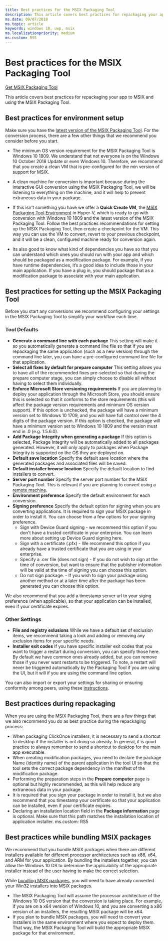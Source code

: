 ```yaml
---
title: Best practices for the MSIX Packaging Tool
description: This article covers best practices for repackaging your app to MSIX and using the MSIX Packaging Tool.
ms.date: 09/07/2018
ms.topic: article
keywords: windows 10, uwp, msix
ms.localizationpriority: medium
ms.custom: RS5
---
```


# Best practices for the MSIX Packaging Tool

<div class="nextstepaction"><p><a class="x-hidden-focus" href="https://www.microsoft.com/en-us/p/msix-packaging-tool/9n5lw3jbcxkf" data-linktype="external">Get MSIX Packaging Tool</a></p></div>

This article covers best practices for repackaging your app to MSIX and using the MSIX Packaging Tool.

## Best practices for environment setup
 
Make sure you have the [latest version of the MSIX Packaging Tool](mpt-overview.md#latest-public-version---1201910180). For the conversion process, there are a few other things that we recommend you consider before you start.

- The minimum OS version requirement for the MSIX Packaging Tool is Windows 10 1809. We understand that not everyone is on the Windows 10 October 2018 Update or even Windows 10. Therefore, we recommend that you create a clean VM that is pre-configured for the min version of support for MSIX. 

- A clean machine for conversion is important because during the interactive GUI conversion using the MSIX Packaging Tool, we will be listening to everything on the machine, and it will help to prevent extraneous data in your package. 

- If this isn't something you have we offer a **Quick Create VM**, the [MSIX Packaging Tool Environment](quick-create-vm.md) in Hyper-V, which is ready to go with conversion with Windows 10 1809 and the latest version of the MSIX Packaging Tool. Follow the best practices recommendations for setting up the MSIX Packaging Tool, then create a checkpoint for the VM. This way you can use the VM to convert, revert to your previous checkpoint, and it will be a clean, configured machine ready for conversion again.

- Its also good to know what kind of dependencies you have so that you can understand which ones you should run with your app and which should be packaged as a modification package. For example, if you have runtime dependencies, it’s a good idea to include those in your main application. If you have a plug in, you should package that as a modification package to associate with your main application. 

## Best practices for setting up the MSIX Packaging Tool

Before you start any conversions we recommend configuring your settings in the MSIX Packaging Tool to simplify your workflow each time. 

### Tool Defaults
- **Generate a command line with each package** This setting will make it so you automatically generate a command line file so that if you are repackaging the same application (such as a new version) through the command line later, you can have a pre-configured command line file for that application. 
- **Select all fixes by default for prepare computer** This setting allows you to have all of the recommended fixes pre-selected so that during the prepare computer stage, you can simply choose to disable all without having to select them individually.
- **Enforce Microsoft Store versioning requirements** If you are planning to deploy your application through the Microsoft Store, you should ensure this is selected so that it conforms to the store requirements (this will affect the package version requirements and minimum OS version support). If this option is unchecked, the package will have a minimum version set to Windows 10 1709, and you will have full control over the 4 digits of the package version. If this option is checked, the package will have a minimum version set to Windows 10 1809 and the version must end in .0 (e.g. 1.5.6.0).
- **Add Package Integrity when generating a package** If this option is selected, Package Integrity will be automatically added to all packages generated. However, it will only apply to packages when Package Integrity is supported on the OS they are deployed on. 
- **Default save location** Specify the default save location where the generated packages and associated files will be saved.
- **Default installer browse location** Specify the default location to find installers to convert.
- **Server port number** Specify the server port number for the MSIX Packaging Tool. This is relevant if you are planning to convert using a [remote machine](https://docs.microsoft.com/en-us/windows/msix/packaging-tool/remote-conversion-setup). 
- **Environment preference** Specify the default environment for each conversion.
- **Signing preference** Specify the default option for signing when you are converting applications. It is required to sign your MSIX package in order to install it. You can choose from a few options for your signing preference.
    - Sign with Device Guard signing - we recommend this option if you don't have a trusted certificate in your enterprise. You can learn more about setting up Device Guard signing here. 
    - Sign with a certificate (.pfx) - We recommend this option if you already have a trusted certificate that you are using in your enterprise.
    - Specify a .cer file (does not sign) - If you do not wish to sign at the time of conversion, but want to ensure that the publisher information will be valid at the time of signing you can choose this option.
    - Do not sign package. - If you wish to sign your package using another method or at a later time after the package has been generated you can choose this option.

We also recommend that you add a timestamp server url to your siging preference (when applicable), so that your application can be installed, even if your certificate expires.
 
 ### Other Settings
 - **File and registry exlusions** While we have a default set of exclusion items, we recommend taking a look and adding or removing any exclusion items for your specific needs. 
 - **Installer exit codes** If you have specific installer exit codes that you want to trigger a restart during conversion, you can specify those here. By default we have common ones already added, but you can remove those if you never want restarts to be triggered. To note, a restart will never be triggered automatically by the Packaging Tool if you are using the UI, but it will if you are using the command line option. 
 
 You can also import or export your settings for sharing or ensuring conformity among peers, using these [instructions](https://docs.microsoft.com/en-us/windows/msix/packaging-tool/duplicate-mpt-settings-across-devices). 

## Best practices during repackaging

When you are using the MSIX Packaging Tool, there are a few things that we also recommend you do as best practice during the repackaging process:

- When packaging ClickOnce installers, it is necessary to send a shortcut to desktop if the installer is not doing so already. In general, it is good practice to always remember to send a shortcut to desktop for the main app executable.
- When creating modification packages, you need to declare the package Name (identity name) of the parent application in the tool UI so that the tool sets the correct package dependency in the manifest of the modification package.
- Performing the preparation steps in the **Prepare computer** page is optional but highly recommended, as this will help reduce any extraneous data in your package. 
- It is required that you sign your package in order to install it, but we also recommend that you timestamp your certificate so that your application can be installed, even if your certificate expires. 
- Declaring an installation location field in the **Package information** page is optional. Make sure that this path matches the installation location of application installer.
ms.custom: RS5


## Best practices while bundling MSIX packages

We recommend that you bundle MSIX packages when there are different installers available for different processor architectures such as x86, x64, and ARM for your application. By bundling the installers together, you can allow the Windows 10 OS to determine the applicability of the appropriate installer instead of the user having to make the correct selection. 

While [bundling MSIX packages](https://docs.microsoft.com/en-us/windows/msix/packaging-tool/bundle-msix-packages), you will need to have already converted your Win32 installers into MSIX packages. 

- The MSIX Packaging Tool will assume the processor architecture of the Windows 10 OS version that the conversion is taking place. For example, if you are on a x64 version of Windows 10, and you are converting a x86 version of an installers, the resulting MSIX package will be x64. 
- If you plan to bundle MSIX packages, you will need to convert your installers in the same environment where you expect to deploy them. That way, the MSIX Packaging Tool will build the appropriate MSIX package for that environment. 



